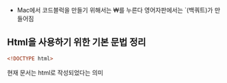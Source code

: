 * Mac에서 코드블럭을 만들기 위해서는 ₩를 누른다 영어자판에서는 `(백쿼트)가 만들어짐
## Html을 사용하기 위한 기본 문법 정리


``` html
<!DOCTYPE html> 
```
현재 문서는 html로 작성되었다는 의미

